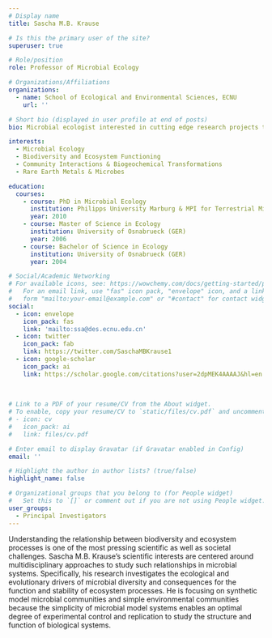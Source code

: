 ```yaml
---
# Display name
title: Sascha M.B. Krause

# Is this the primary user of the site?
superuser: true

# Role/position
role: Professor of Microbial Ecology

# Organizations/Affiliations
organizations:
  - name: School of Ecological and Environmental Sciences, ECNU
    url: ''

# Short bio (displayed in user profile at end of posts)
bio: Microbial ecologist interested in cutting edge research projects that benefit the environment and society

interests:
  - Microbial Ecology
  - Biodiversity and Ecosystem Functioning
  - Community Interactions & Biogeochemical Transformations
  - Rare Earth Metals & Microbes

education:
  courses:
    - course: PhD in Microbial Ecology
      institution: Philipps University Marburg & MPI for Terrestrial Microbiology (GER)
      year: 2010
    - course: Master of Science in Ecology
      institution: University of Osnabrueck (GER)
      year: 2006
    - course: Bachelor of Science in Ecology
      institution: University of Osnabrueck (GER)
      year: 2004

# Social/Academic Networking
# For available icons, see: https://wowchemy.com/docs/getting-started/page-builder/#icons
#   For an email link, use "fas" icon pack, "envelope" icon, and a link in the
#   form "mailto:your-email@example.com" or "#contact" for contact widget.
social:
  - icon: envelope
    icon_pack: fas
    link: 'mailto:ssa@des.ecnu.edu.cn'
  - icon: twitter
    icon_pack: fab
    link: https://twitter.com/SaschaMBKrause1
  - icon: google-scholar
    icon_pack: ai
    link: https://scholar.google.com/citations?user=2dpMEK4AAAAJ&hl=en
    
    
    
# Link to a PDF of your resume/CV from the About widget.
# To enable, copy your resume/CV to `static/files/cv.pdf` and uncomment the lines below.
# - icon: cv
#   icon_pack: ai
#   link: files/cv.pdf

# Enter email to display Gravatar (if Gravatar enabled in Config)
email: ''

# Highlight the author in author lists? (true/false)
highlight_name: false

# Organizational groups that you belong to (for People widget)
#   Set this to `[]` or comment out if you are not using People widget.
user_groups:
  - Principal Investigators
---
```


Understanding the relationship between biodiversity and ecosystem processes is one of the most pressing scientific as well as societal challenges. Sascha M.B. Krause’s scientific interests are centered around multidisciplinary approaches to study such relationships in microbial systems. Specifically, his research investigates the ecological and evolutionary drivers of microbial diversity and consequences for the function and stability of ecosystem processes. He is focusing on synthetic model microbial communities and simple environmental communities because the simplicity of microbial model systems enables an optimal degree of experimental control and replication to study the structure and function of biological systems. 